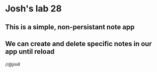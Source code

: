 # Josh's lab 28

## This is a simple, non-persistant note app

## We can create and delete specific notes in our app until reload

###### //@jm6